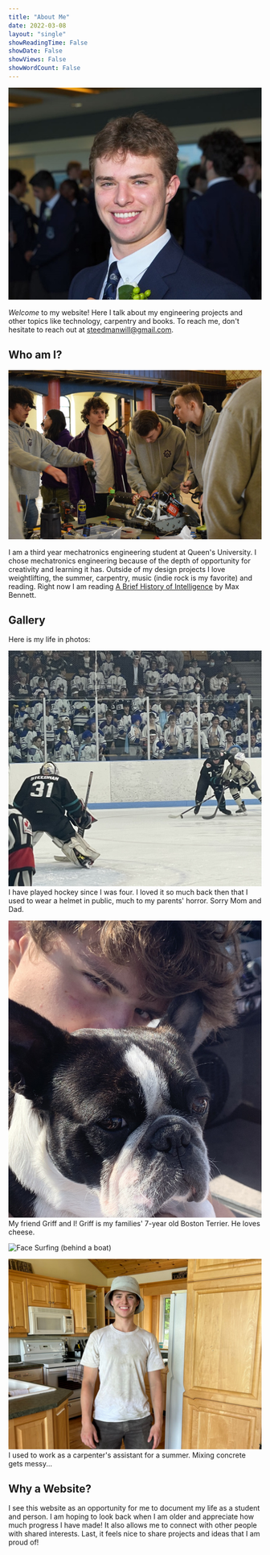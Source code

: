```yaml
---
title: "About Me"
date: 2022-03-08
layout: "single"
showReadingTime: False
showDate: False
showViews: False
showWordCount: False
---
```


![Face](images/portrait2.jpeg)

_Welcome_ to my website! Here I talk about my engineering projects and other topics like technology, carpentry and books. To reach me, don't hesitate to reach out at steedmanwill@gmail.com.

## Who am I?

![First](images/first.jpeg)

I am a third year mechatronics engineering student at Queen's University. I chose mechatronics engineering because of the depth of opportunity for creativity and learning it has. Outside of my design projects I love weightlifting, the summer, carpentry, music (indie rock is my favorite) and reading. Right now I am reading [A Brief History of Intelligence](https://www.goodreads.com/book/show/62050269-a-brief-history-of-intelligence) by Max Bennett.

## Gallery

Here is my life in photos:

![New](images/hockey2.jpg)
I have played hockey since I was four. I loved it so much back then that I used to wear a helmet in public, much to my parents' horror. Sorry Mom and Dad.

![Dog](images/IMG_1396.jpg)
My friend Griff and I! Griff is my families' 7-year old Boston Terrier. He loves cheese.

![Face](images/surf.png)
Surfing (behind a boat)

![Face](images/dirty3.jpg)
I used to work as a carpenter's assistant for a summer. Mixing concrete gets messy...

## Why a Website?

I see this website as an opportunity for me to document my life as a student and person. I am hoping to look back when I am older and appreciate how much progress I have made! It also allows me to connect with other people with shared interests. Last, it feels nice to share projects and ideas that I am proud of!




